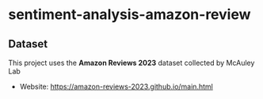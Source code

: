 # sentiment-analysis-amazon-review

## Dataset

This project uses the **Amazon Reviews 2023** dataset collected by McAuley Lab
- Website: https://amazon-reviews-2023.github.io/main.html
